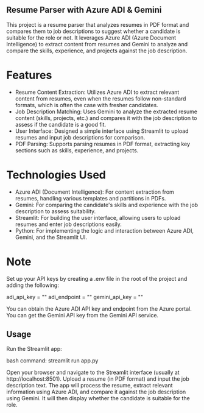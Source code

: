 ## Resume Parser with Azure ADI & Gemini
This project is a resume parser that analyzes resumes in PDF format and compares them to job descriptions to suggest whether a candidate is suitable for the role or not. It leverages Azure ADI (Azure Document Intelligence) to extract content from resumes and Gemini to analyze and compare the skills, experience, and projects against the job description.

# Features
- Resume Content Extraction: Utilizes Azure ADI to extract relevant content from resumes, even when the resumes follow non-standard formats, which is often the case with fresher candidates.
- Job Description Matching: Uses Gemini to analyze the extracted resume content (skills, projects, etc.) and compares it with the job description to assess if the candidate is a good fit.
- User Interface: Designed a simple interface using Streamlit to upload resumes and input job descriptions for comparison.
- PDF Parsing: Supports parsing resumes in PDF format, extracting key sections such as skills, experience, and projects.

# Technologies Used
- Azure ADI (Document Intelligence): For content extraction from resumes, handling various templates and partitions in PDFs.
- Gemini: For comparing the candidate's skills and experience with the job description to assess suitability.
- Streamlit: For building the user interface, allowing users to upload resumes and enter job descriptions easily.
- Python: For implementing the logic and interaction between Azure ADI, Gemini, and the Streamlit UI.

# Note
Set up your API keys by creating a .env file in the root of the project and adding the following:

adi_api_key = "<your-azure-adi-api-key>"
adi_endpoint = "<your-azure-adi-endpoint>"
gemini_api_key = "<your-gemini-api-key>"

You can obtain the Azure ADI API key and endpoint from the Azure portal.
You can get the Gemini API key from the Gemini API service.

## Usage
Run the Streamlit app:

bash command: 
streamlit run app.py

Open your browser and navigate to the Streamlit interface (usually at http://localhost:8501).
Upload a resume (in PDF format) and input the job description text.
The app will process the resume, extract relevant information using Azure ADI, and compare it against the job description using Gemini. It will then display whether the candidate is suitable for the role.
